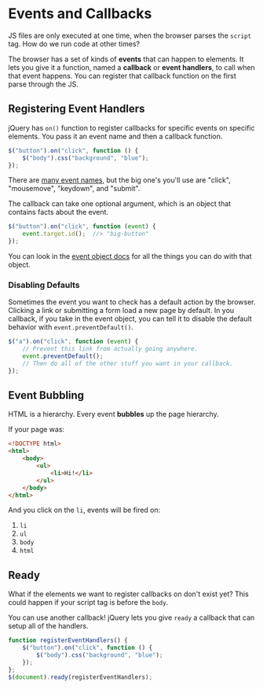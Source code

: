 # Events and Callbacks
JS files are only executed at one time, when the browser parses the `script` tag.
How do we run code at other times?

The browser has a set of kinds of **events** that can happen to elements.
It lets you give it a function, named a **callback** or **event handlers**, to call when that event happens.
You can register that callback function on the first parse through the JS.

## Registering Event Handlers
jQuery has `on()` function to register callbacks for specific events on specific elements.
You pass it an event name and then a callback function.
```js
$("button").on("click", function () {
    $("body").css("background", "blue");
});
```

There are [many event names](http://api.jquery.com/Types/#Event), but the big one's you'll use are "click", "mousemove", "keydown", and "submit".

The callback can take one optional argument, which is an object that contains facts about the event.
```js
$("button").on("click", function (event) {
    event.target.id();  //> "big-button"
});
```
You can look in the [event object docs](http://api.jquery.com/category/events/event-object/) for all the things you can do with that object.

### Disabling Defaults
Sometimes the event you want to check has a default action by the browser.
Clicking a link or submitting a form load a new page by default.
In you callback, if you take in the event object, you can tell it to disable the default behavior with `event.preventDefault()`.
```js
$("a").on("click", function (event) {
    // Prevent this link from actually going anywhere.
    event.preventDefault();
    // Then do all of the other stuff you want in your callback.
});
```

## Event Bubbling
HTML is a hierarchy.
Every event **bubbles** up the page hierarchy.

If your page was:
```html
<!DOCTYPE html>
<html>
    <body>
        <ul>
            <li>Hi!</li>
        </ul>
    </body>
</html>
```

And you click on the `li`, events will be fired on:
1. `li`
1. `ul`
1. `body`
1. `html`

## Ready
What if the elements we want to register callbacks on don't exist yet?
This could happen if your script tag is before the `body`.

You can use another callback!
jQuery lets you give `ready` a callback that can setup all of the handlers.

```js
function registerEventHandlers() {
    $("button").on("click", function () {
        $("body").css("background", "blue");
    });
};
$(document).ready(registerEventHandlers);
```
